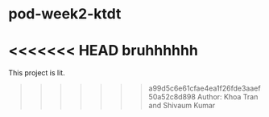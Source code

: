 # pod-week2-ktdt
<<<<<<< HEAD
bruhhhhhh
=======


This project is lit.
>>>>>>> a99d5c6e61cfae4ea1f26fde3aaef50a52c8d898
Author: Khoa Tran and Shivaum Kumar
